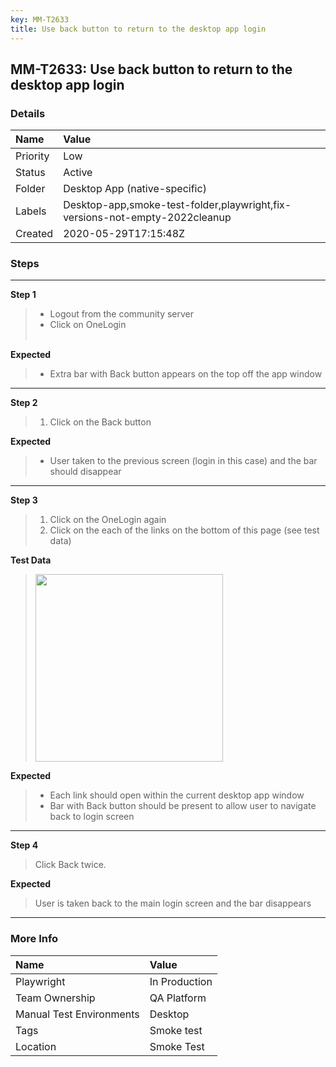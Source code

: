```yaml
---
key: MM-T2633
title: Use back button to return to the desktop app login
---
```


## MM-T2633: Use back button to return to the desktop app login

### Details

| Name     | Value                                                                       |
| :------- | :-------------------------------------------------------------------------- |
| Priority | Low                                                                         |
| Status   | Active                                                                      |
| Folder   | Desktop App (native-specific)                                               |
| Labels   | Desktop-app,smoke-test-folder,playwright,fix-versions-not-empty-2022cleanup |
| Created  | 2020-05-29T17:15:48Z                                                        |

### Steps

<hr/>

**Step 1**

> <article><ul><li>Logout from the community server</li><li>Click on OneLogin<br /><br /></li></ul></article>

**Expected**

> <article><ul><li>Extra bar with Back button appears on the top off the app window</li></ul></article>

<hr/>

**Step 2**

> <article><ol><li>Click on the Back button</li></ol></article>

**Expected**

> <article><ul><li>User taken to the previous screen (login in this case) and the bar should disappear</li></ul></article>

<hr/>

**Step 3**

> <article><ol><li>Click on the OneLogin again</li><li>Click on the each of the links on the bottom of this page (see test data)</li></ol></article>

**Test Data**

> <article><img src="https://smartbear-tm4j-prod-us-west-2-attachment-rich-text.s3.us-west-2.amazonaws.com/embedded-f3277290f945470c4add5d21ef3dc7ca7b74388fc7152bfb6b99ae58c66a95a8-1590771326863-Screen+Shot+2020-05-29+at+12.54.07+PM.png" style="width:300px" class="fr-fil fr-dib" /></article>

**Expected**

> <article><ul><li>Each link should open within the current desktop app window</li><li>Bar with Back button should be present to allow user to navigate back to login screen</li></ul></article>

<hr/>

**Step 4**

> <article>Click Back twice.</article>

**Expected**

> <article>User is taken back to the main login screen and the bar disappears</article>

<hr/>

### More Info

| Name                     | Value         |
| :----------------------- | :------------ |
| Playwright               | In Production |
| Team Ownership           | QA Platform   |
| Manual Test Environments | Desktop       |
| Tags                     | Smoke test    |
| Location                 | Smoke Test    |
